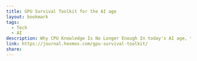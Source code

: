 ```yaml
---
title: GPU Survival Toolkit for the AI age
layout: bookmark
tags:
  - Tech
  - AI
description: Why CPU Knowledge Is No Longer Enough In today's AI age, the majority of developers train in the CPU way. This knowledge has been part of our academics as well, so it's obvious to think and problem-solve in a CPU-oriented way. However, the problem with CPUs is that they rely
link: https://journal.hexmos.com/gpu-survival-toolkit/
share:
---
```


